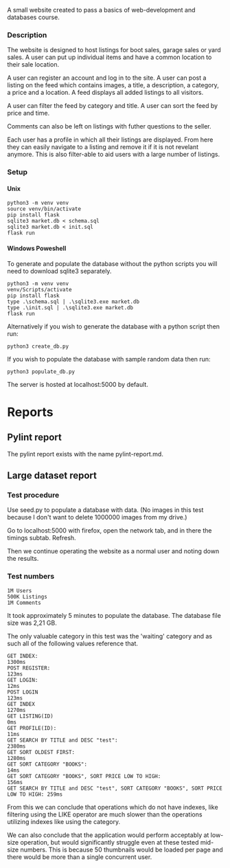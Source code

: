 A small website created to pass a basics of web-development and databases course.

### Description
The website is designed to host listings for boot sales, garage sales or yard sales. 
A user can put up individual items and have a common location to their sale location.

A user can register an account and log in to the site.
A user can post a listing on the feed which contains images, a title, a description, a category, a price and a location. 
A feed displays all added listings to all visitors.

A user can filter the feed by category and title.
A user can sort the feed by price and time.

Comments can also be left on listings with futher questions to the seller.

Each user has a profile in which all their listings are displayed. From here they can easily navigate to a listing and remove it if it is not revelant anymore. This is also filter-able to aid users with a large number of listings.



### Setup

#### Unix
```
python3 -m venv venv
source venv/bin/activate
pip install flask
sqlite3 market.db < schema.sql
sqlite3 market.db < init.sql
flask run
```

#### Windows Poweshell
To generate and populate the database without the python scripts you will need to download sqlite3 separately.

```
python3 -m venv venv
venv/Scripts/activate
pip install flask
type .\schema.sql | .\sqlite3.exe market.db
type .\init.sql | .\sqlite3.exe market.db
flask run
```

Alternatively if you wish to generate the database with a python script then run:
```
python3 create_db.py
```

If you wish to populate the database with sample random data then run:
```
python3 populate_db.py
```


The server is hosted at localhost:5000 by default.


# Reports
## Pylint report
The pylint report exists with the name pylint-report.md.

## Large dataset report
### Test procedure
Use seed.py to populate a database with data. (No images in this test because I don't want to delete 1000000 images from my drive.)

Go to localhost:5000 with firefox, open the network tab, and in there the timings subtab. Refresh.

Then we continue operating the website as a normal user and noting down the results.

### Test numbers
```
1M Users
500K Listings
1M Comments
```

It took approximately 5 minutes to populate the database. The database file size was 2,21 GB.

The only valuable category in this test was the 'waiting' category and as such all of the following values reference that.
```
GET INDEX:                                                                          1300ms
POST REGISTER:                                                                      123ms
GET LOGIN:                                                                          12ms
POST LOGIN                                                                          123ms
GET INDEX                                                                           1270ms
GET LISTING(ID)                                                                     0ms
GET PROFILE(ID):                                                                    11ms
GET SEARCH BY TITLE and DESC "test":                                                2380ms
GET SORT OLDEST FIRST:                                                              1280ms
GET SORT CATEGORY "BOOKS":                                                          14ms
GET SORT CATEGORY "BOOKS", SORT PRICE LOW TO HIGH:                                  156ms
GET SEARCH BY TITLE and DESC "test", SORT CATEGORY "BOOKS", SORT PRICE LOW TO HIGH: 259ms
```

From this we can conclude that operations which do not have indexes, like filtering using the LIKE operator are much slower than the operations utilizing indexes like using the category.

We can also conclude that the application would perform acceptably at low-size operation, but would significantly struggle even at these tested mid-size numbers. This is because 50 thumbnails would be loaded per page and there would be more than a single concurrent user.